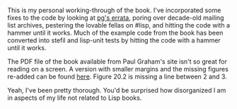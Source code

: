 This is my personal working-through of the book. I've incorporated some fixes to the code by looking at [pg's errata](http://www.paulgraham.com/onlisperrata.html), poring over decade-old mailing list archives, pestering the lovable fellas on #lisp, and hitting the code with a hammer until it works. Much of the example code from the book has been converted into stefil and lisp-unit tests by hitting the code with a hammer until it works.

The PDF file of the book available from Paul Graham's site isn't so great for reading on a screen. A version with smaller margins and the missing figures re-added can be found [here](http://www.lurklurk.org/onlisp/onlisp.html). Figure 20.2 is missing a line between 2 and 3.

Yeah, I've been pretty thorough. You'd be surprised how disorganized I am in aspects of my life not related to Lisp books.
